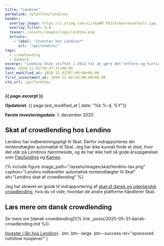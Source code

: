 ```yaml
---
title: "Lendino"
permalink: /platform/lendino/
header:
  overlay_image: https://i.ytimg.com/vi/xbaWM_P0Jl4/maxresdefault.jpg
  overlay_filter: 0.8
  teaser: /assets/images/logo/lendino.png
  actions:
    - label: "Invester hos Lendino*"
      url: "/go/lendino/"
tags:
  - crowdlending
  - Danmark
excerpt: "Lendino blev stiftet i 2014 for at gøre det lettere og hurtige at låne penge. Lendino er en markedsplads for lån, hvor investorerer kan låne direkte til mindre danske virksomheder eller låne penge ud til netværkslån uden kreditvurdering."
date: 2020-12-01T20:47:31+08:00
last_modified_at: 2020-12-01T07:00:00+08:00
first_investment_at: 2020-12-01T10:00:00+08:00
cta_url: /go/lendino/
---
```


**{{ page.excerpt }}**

**Opdateret**: {{ page.last_modified_at | date: "%b %-d, %Y"}}

**Første investeringsdato**: 1. december 2020

## Skat af crowdlending hos Lendino

Lendino har indberetningspligt til Skat. Derfor indrapporteres din renteindtægter automatisk til Skat. Jeg har ikke kunnet finde et sted, hvor det står på Lendinos hjemmeside, og de har ikke helt så gode årsopgørelser som [Flexfunding](/platform/flexfunding/) og [Kameo](/platform/kameo/).

{% include figure image_path="/assets/images/skat/lendino-tax.png" caption="Lendino indberetter automatisk renteindtægter til Skat" alt="Lendino skat af crowdlending" %}

Jeg har skrevet en guide til indrapportering af [skat af dansk og udenlandsk crowdlending](/skat-af-dansk-udenlandsk-crowdlending/), hvis du vil vide, hvordan de andre platforme håndterer Skat.

## Læs mere om dansk crowdlending

Se mere om [dansk crowdlending]({% link _posts/2020-05-31-dansk-crowdlending.md %}).

[Invester i lån hos Lendino](/go/lendino){: .btn .btn--large .btn--success rel="sponsored nofollow noopener" }
